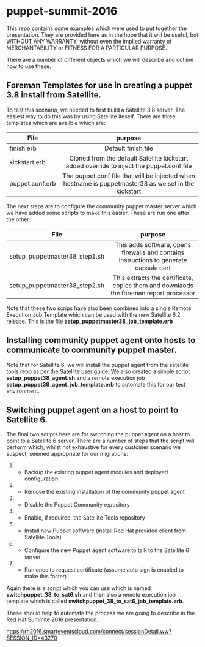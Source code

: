 # puppet-summit-2016

This repo contains some examples which were used to put together the presentation. They are provided here as in the hope that it will be useful, but WITHOUT ANY WARRANTY; without even the implied warranty of MERCHANTABILITY or FITNESS FOR A PARTICULAR PURPOSE.

There are a number of different objects which we will describe and outline how to use these.

## Foreman Templates for use in creating a puppet 3.8 install from Satellite.

To test this scenario, we needed to first build a Satellite 3.8 server. The easiest way to do this was by using Satellite iteself. There are three templates which are availble which are:

| File            |      purpose                                                                                                |
|-----------------|:-----------------------------------------------------------------------------------------------------------:|
| finish.erb      | Default finish file                                                                                         |
| kickstart.erb   | Cloned from the default Satellite kickstart added override to inject the puppet.conf file                   |
| puppet.conf.erb | The puppet.conf file that will be injected when hostname is puppetmaster38 as we set in the kickstart       |

The next steps are to configure the community puppet master server which we have added some scripts to make this easier. These are run one after the other:

| File            |      purpose                                                                                                |
|-----------------|:-----------------------------------------------------------------------------------------------------------:|
| setup_puppetmaster38_step1.sh |  This  adds software, opens firewalls and contains instructions to generate capsule cert      |
| setup_puppetmaster38_step2.sh | This extracts the certificate, copies them and downlaods the foreman report processor         |

Note that these two scrips have also been combined into a single Remote Execution Job Template which can be used with the new Satellite 6.2 release. This is the file **setup_puppetmaster38_job_template.erb** 

## Installing community puppet agent onto hosts to communicate to community puppet master.

Note that for Satellite 6, we will install the puppet agent from the satellite tools repo as per the Satellite user guide. We also created a simple script **setup_puppet38_agent.sh** and a remote execution job **setup_puppet38_agent_job_template.erb** to automate this for our test environment.

## Switching puppet agent on a host to point to Satellite 6.

The final two scripts here are for switching the puppet agent on a host to point to a Satellite 6 server. There are a number of steps that the script will perform which, whilst not exhaustive for every customer scenario we suspect, seemed appropriate for our migrations:

1. - Backup the existing puppet agent modules and deployed configuration
2. - Remove the existing installation of the community puppet agent
3. - Disable the Puppet Community repository
4. - Enable, if required, the Satellite Tools repository
5. - Install new Puppet software (install Red Hat provided client from Satellite Tools)
6. - Configure the new Puppet agent software to talk to the Satellite 6 server
7. - Run once to request certificate (assume auto sign is enabled to make this faster)

Again there is a script which you can use which is named **switchpuppet_38_to_sat6.sh** and then also a remote execution job template which is called **switchpuppet_38_to_sat6_job_template.erb**.

These should help to automate the process we are going to describe in the Red Hat Summite 2016 presentation.

https://rh2016.smarteventscloud.com/connect/sessionDetail.ww?SESSION_ID=43270


